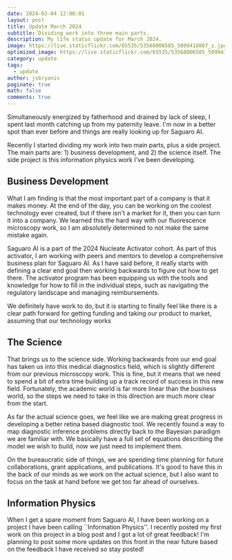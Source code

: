```yaml
---
date: 2024-03-04 12:00:01
layout: post
title: Update March 2024
subtitle: Dividing work into three main parts.
description: My life status update for March 2024.
image: https://live.staticflickr.com/65535/53568006585_509941886f_z.jpg
optimized_image: https://live.staticflickr.com/65535/53568006585_509941886f_z.jpg
category: update
tags:
  - update
author: jsbryaniv
paginate: true
math: false
comments: true
---
```


Simultaneously energized by fatherhood and drained by lack of sleep, I spent last month catching up from my paternity leave. I'm now in a better spot than ever before and things are really looking up for Saguaro AI.

Recently I started dividing my work into two main parts, plus a side project. The main parts are: 1) business development, and 2) the science itself. The side project is this information physics work I've been developing.

## Business Development

What I am finding is that the most important part of a company is that it makes money. At the end of the day, you can be working on the coolest technology ever created, but if there isn't a market for it, then you can turn it into a company. We learned this the hard way with our fluorescence microscopy work, so I am absolutely determined to not make the same mistake again.

Saguaro AI is a part of the 2024 Nucleate Activator cohort. As part of this activator, I am working with peers and mentors to develop a comprehensive business plan for Saguaro AI. As I have said before, it really starts with defining a clear end goal then working backwards to figure out how to get there. The activator program has been equipping us with the tools and knowledge for how to fill in the individual steps, such as navigating the regulatory landscape and managing reimbursements.

We definitely have work to do, but it is starting to finally feel like there is a clear path forward for getting funding and taking our product to market, assuming that our technology works

## The Science

That brings us to the science side. Working backwards from our end goal has taken us into this medical diagnostics field, which is slightly different from our previous microscopy work. This is fine, but it means that we need to spend a bit of extra time building up a track record of success in this new field. Fortunately, the academic world is far more linear than the business world, so the steps we need to take in this direction are much more clear from the start.

As far the actual science goes, we feel like we are making great progress in developing a better retina based diagnostic tool. We recently found a way to map diagnostic inference problems directly back to the Bayesian paradigm we are familiar with. We basically have a full set of equations describing the model we wish to build, now we just need to implement them.

On the bureaucratic side of things, we are spending time planning for future collaborations, grant applications, and publications. It's good to have this in the back of our minds as we work on the actual science, but I also want to focus on the task at hand before we get too far ahead of ourselves.

## Information Physics

When I get a spare moment from Saguaro AI, I have been working on a project I have been calling ``Information Physics''. I recently posted my first work on this project in a blog post and I got a lot of great feedback! I'm planning to post some more updates on this front in the near future based on the feedback I have received so stay posted!

